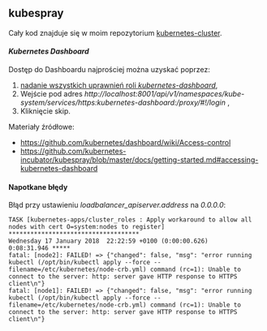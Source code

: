 
## kubespray

Cały kod znajduje się w moim repozytorium
[kubernetes-cluster](https://github.com/nazarewk/kubernetes-cluster).


#### _Kubernetes Dashboard_
Dostęp do Dashboardu najprościej można uzyskać poprzez:

1. [nadanie wszystkich uprawnień roli _kubernetes-dashboard_](https://github.com/kubernetes/dashboard/wiki/Access-control#admin-privileges),
2. Wejście pod adres _http://localhost:8001/api/v1/namespaces/kube-system/services/https:kubernetes-dashboard:/proxy/#!/login_ ,
3. Kliknięcie skip.

Materiały źródłowe:

- https://github.com/kubernetes/dashboard/wiki/Access-control
- https://github.com/kubernetes-incubator/kubespray/blob/master/docs/getting-started.md#accessing-kubernetes-dashboard


#### Napotkane błędy

Błąd przy ustawieniu _loadbalancer_apiserver.address_ na _0.0.0.0_:
```
TASK [kubernetes-apps/cluster_roles : Apply workaround to allow all nodes with cert O=system:nodes to register] ************************************
Wednesday 17 January 2018  22:22:59 +0100 (0:00:00.626)       0:08:31.946 *****
fatal: [node2]: FAILED! => {"changed": false, "msg": "error running kubectl (/opt/bin/kubectl apply --force --filename=/etc/kubernetes/node-crb.yml) command (rc=1): Unable to connect to the server: http: server gave HTTP response to HTTPS client\n"}
fatal: [node1]: FAILED! => {"changed": false, "msg": "error running kubectl (/opt/bin/kubectl apply --force --filename=/etc/kubernetes/node-crb.yml) command (rc=1): Unable to connect to the server: http: server gave HTTP response to HTTPS client\n"}
```
